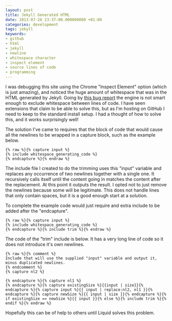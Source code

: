 ```yaml
---
layout: post
title: Jekyll Generated HTML
date: 2013-07-26 23:37:00.000000000 +01:00
categories: development
tags: jekyll
keywords:
- github
- html
- jekyll
- newline
- whitespace character
- inspect element
- source lines of code
- programming
---
```

I was debugging this site using the Chrome "Inspect Element" option (which is just amazing), and noticed the huge amount of whitespace that was in the HTML generated by Jekyll. Going by [this bug report](https://github.com/Shopify/liquid/issues/162 "Liquid issue 162") the engine is not smart enough to exclude whitespace between lines of code. I have seen extensions that claim to be able to solve this, but as I'm hosting on GitHub I need to keep to the standard install setup. I had a thought of how to solve this, and it works surprisingly well!

<!--more-->

The solution I've came to requires that the block of code that would cause all the newlines to be wrapped in a capture block, such as the example below.

```
{% raw %}{% capture input %}
{% include whitespace_generating_code %}
{% endcapture %}{% endraw %}
```

The include file I created to do the trimming uses this "input" variable and replaces any occurrence of two newlines together with a single one. It recursively calls itself until the content going in matches the content after the replacement. At this point it outputs the result. I opted not to just remove the newlines because some will be legitimate. This does not handle lines that only contain spaces, but it is a good enough start at a solution. 

To complete the example code would just require and extra include to be added after the "endcapture".

```
{% raw %}{% capture input %}
{% include whitespace_generating_code %}
{% endcapture %}{% include trim %}{% endraw %}
```

The code of the "trim" include is below. It has a very long line of code so it does not introduce it's own newlines.

```
{% raw %}{% comment %}
Include that will use the supplied "input" variable and output it, minus duplicated newlines.
{% endcomment %}
{% capture nl2 %}

{% endcapture %}{% capture nl1 %}
{% endcapture %}{% capture existingSize %}{{input | size}}{% endcapture %}{% capture input %}{{ input | replace:nl2, nl1 }}{% endcapture %}{% capture newSize %}{{ input | size }}{% endcapture %}{% if existingSize == newSize %}{{ input }}{% else %}{% include trim %}{% endif %}{% endraw %}
```

Hopefully this can be of help to others until Liquid solves this problem.
